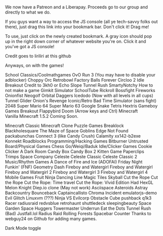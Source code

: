 We now have a Patreon and a Liberapay. Proceeds go to our group and directly to what we do.

If you guys want a way to access the JS console (all ye tech-savvy folks out there), just drag this link into your bookmark bar. Don't click it! Drag me!

To use, just click on the newly created bookmark. A gray icon should pop up in the right down corner of whatever website you're on. Click it and you've got a JS console!

Credit goes to liriliri at this github

Anyways, on with the games!

School Classics/Coolmathgames	OvO
Run 3 (You may have to disable your adblocker)
Choppy Orc
Retrobowl
Factory Balls Forever
Circloo 2
Idle Breakout Credit to 3kh0 or Echo
Slope
Tunnel Rush
SmartyNotchy	How to not make a game
Gimkit Simulator
SchoolTube
Rickroll Bossfight
Fireworks
Onionfist	Neogolf
Orbital Daggers
Icedodo (Now with all levels in all cups)
Tunnel Glider
Onion's Revenge
Iconic/Retro	Bad Time Simulator (sans fight)
2048
Super Mario 64
Super Mario 63
Google Snake
Tetris
Hextris
Gameboy Games
Breakout
Flappybird
Doom (Arrow keys and Ctrl)
Minecraft	
Vanilla Minecraft 1.5.2 Coming Soon.

Minecraft Classic
Minecraft Clone
Puzzle Games	Breaklock
Blackholesquare
The Maze of Space Goblins
Edge Not Found
packabunchas
Connect 3 (like Candy Crush)
Calamity
xx142-b2exe
Konnekt
Roadblocks
Programming/Hacking Games	Bitburner
Untrusted
Board/Physical Games	Chess
Go/Weiqi/Baduk
Idle/Clicker Games	Cookie Clicker
A Dark Room
Candy Box
Candy Box 2
Kitten Game
Paperclips
Trimps
Space Company
Celeste	Celeste Classic
Celeste Classic 2
Music/Rhythm Games	A Dance of Fire and Ice (ADOFAI)
Friday Night Funkin' (FNF)
Geometry Dash
Fireboy and Watergirl	Fireboy and Watergirl
Fireboy and Watergirl 2
Fireboy and Watergirl 3
Fireboy and Watergirl 4
Mobile Games	Fruit Ninja
Dancing Line
Magic Tiles
Skyball
Cut the Rope	Cut the Rope
Cut the Rope: Time travel
Cut the Rope: Vivid Edition
Had
HexGL
Melon Knight
Diep.io clone (May not work)
Asciispace
Asteroids
Astray
Backcountry
Bounceback
Captaincallisto
Chroma Incident
emulatorjs-demo
Evil Glitch
Linuxvm (???)
Ninja VS Evilcorp
Obstacle Cube
pushback
q1k3
Racer
radiusraid
redvsblue
retrohaunt
shuttledeck
sleepingbeauty
Space Garden
Space Huggers
Towermaster
Underrun
Eat the Dots
Tunnel Rush (Bad)
Justfall.lol
Radius Raid
Rolling Forests
Spacebar Counter
Thanks to webguy24 on Github for adding many games.

Dark Mode toggle
